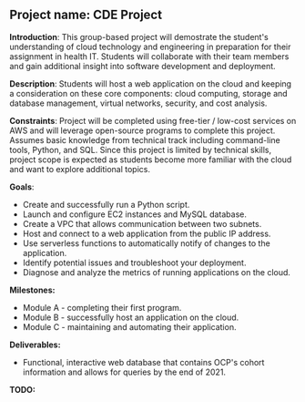 ## Project name: CDE Project

**Introduction**: This group-based project will demostrate the student's understanding of cloud technology and engineering in preparation for their assignment in health IT. Students will collaborate with their team members and gain additional insight into software development and deployment.

**Description**: Students will host a web application on the cloud and keeping a consideration on these core components: cloud computing, storage and database management, virtual networks, security, and cost analysis.

**Constraints**: Project will be completed using free-tier / low-cost services on AWS and will leverage open-source programs to complete this project. Assumes basic knowledge from technical track including command-line tools, Python, and SQL. Since this project is limited by technical skills, project scope is expected as students become more familiar with the cloud and want to explore additional topics.

**Goals**: 
- Create and successfully run a Python script.
- Launch and configure EC2 instances and MySQL database.
- Create a VPC that allows communication between two subnets.
- Host and connect to a web application from the public IP address.
- Use serverless functions to automatically notify of changes to the application.
- Identify potential issues and troubleshoot your deployment.
- Diagnose and analyze the metrics of running applications on the cloud.

**Milestones:**
- Module A - completing their first program.
- Module B - successfully host an application on the cloud.
- Module C - maintaining and automating their application.

**Deliverables:**
- Functional, interactive web database that contains OCP's cohort information and allows for queries by the end of 2021.

**TODO:**

